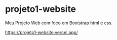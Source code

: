 # projeto1-website
 Meu Projeto Web com foco em Bootstrap html e css.

https://projeto1-website.vercel.app/
